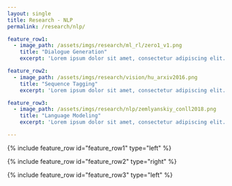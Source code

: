 ```yaml
---
layout: single
title: Research - NLP
permalink: /research/nlp/

feature_row1:
  - image_path: /assets/imgs/research/ml_rl/zero1_v1.png
    title: "Dialogue Generation"
    excerpt: 'Lorem ipsum dolor sit amet, consectetur adipiscing elit. Cras aliquam sem ut tortor finibus, sit amet posuere massa ultricies. Nullam id neque ut tellus viverra luctus. Aliquam fringilla sollicitudin iaculis. Aenean volutpat laoreet mauris id ullamcorper. Praesent nunc justo, molestie nec porta mattis, pellentesque vitae enim. Nunc vestibulum mauris vitae bibendum finibus. Phasellus facilisis finibus massa, non viverra eros venenatis non.'

feature_row2:
  - image_path: /assets/imgs/research/vision/hu_arxiv2016.png
    title: "Sequence Tagging"
    excerpt: 'Lorem ipsum dolor sit amet, consectetur adipiscing elit. Cras aliquam sem ut tortor finibus, sit amet posuere massa ultricies. Nullam id neque ut tellus viverra luctus. Aliquam fringilla sollicitudin iaculis. Aenean volutpat laoreet mauris id ullamcorper. Praesent nunc justo, molestie nec porta mattis, pellentesque vitae enim. Nunc vestibulum mauris vitae bibendum finibus. Phasellus facilisis finibus massa, non viverra eros venenatis non.'

feature_row3:
  - image_path: /assets/imgs/research/nlp/zemlyanskiy_conll2018.png
    title: "Language Modeling"
    excerpt: 'Lorem ipsum dolor sit amet, consectetur adipiscing elit. Cras aliquam sem ut tortor finibus, sit amet posuere massa ultricies. Nullam id neque ut tellus viverra luctus. Aliquam fringilla sollicitudin iaculis. Aenean volutpat laoreet mauris id ullamcorper. Praesent nunc justo, molestie nec porta mattis, pellentesque vitae enim. Nunc vestibulum mauris vitae bibendum finibus. Phasellus facilisis finibus massa, non viverra eros venenatis non.'

---
```


{% include feature_row id="feature_row1" type="left" %}

{% include feature_row id="feature_row2" type="right" %}

{% include feature_row id="feature_row3" type="left" %}
